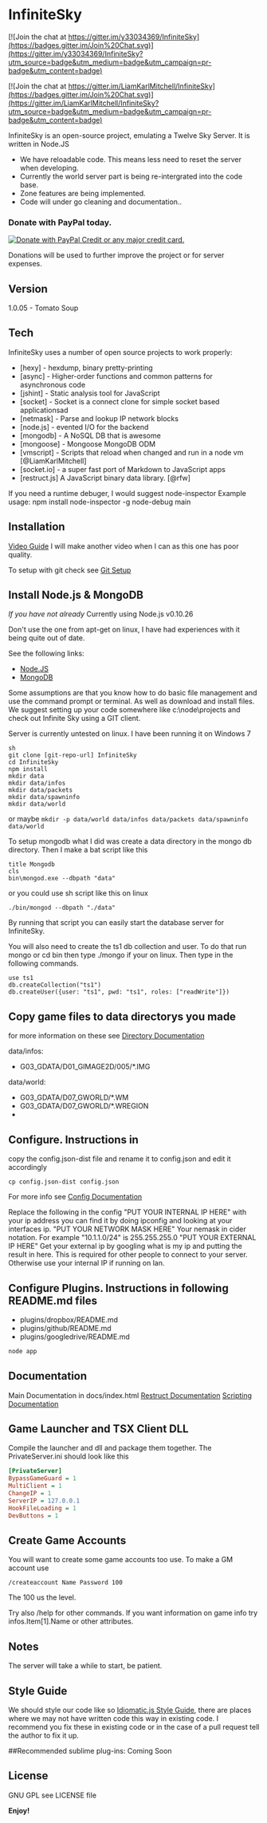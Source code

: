 InfiniteSky
=========

[![Join the chat at https://gitter.im/y33034369/InfiniteSky](https://badges.gitter.im/Join%20Chat.svg)](https://gitter.im/y33034369/InfiniteSky?utm_source=badge&utm_medium=badge&utm_campaign=pr-badge&utm_content=badge)

[![Join the chat at https://gitter.im/LiamKarlMitchell/InfiniteSky](https://badges.gitter.im/Join%20Chat.svg)](https://gitter.im/LiamKarlMitchell/InfiniteSky?utm_source=badge&utm_medium=badge&utm_campaign=pr-badge&utm_content=badge)

InfiniteSky is an open-source project, emulating a Twelve Sky Server. It is written in Node.JS

  - We have reloadable code. This means less need to reset the server when developing.
  - Currently the world server part is being re-intergrated into the code base.
  - Zone features are being implemented.
  - Code will under go cleaning and documentation..

### Donate with PayPal today.
[
![Donate with PayPal Credit or any major credit card.](https://www.paypalobjects.com/en_US/i/btn/btn_donateCC_LG.gif)
](https://www.paypal.com/cgi-bin/webscr?cmd=_s-xclick&hosted_button_id=AV9L6EV4S95GW)

Donations will be used to further improve the project or for server expenses.

Version
----

1.0.05 - Tomato Soup

Tech
-----------

InfiniteSky uses a number of open source projects to work properly:

* [hexy] - hexdump, binary pretty-printing
* [async] - Higher-order functions and common patterns for asynchronous code
* [jshint] - Static analysis tool for JavaScript
* [socket] - Socket is a connect clone for simple socket based applicationsad
* [netmask] - Parse and lookup IP network blocks
* [node.js] - evented I/O for the backend
* [mongodb] - A NoSQL DB that is awesome
* [mongoose] - Mongoose MongoDB ODM
* [vmscript] - Scripts that reload when changed and run in a node vm [@LiamKarlMitchell]
* [socket.io] - a super fast port of Markdown to JavaScript apps
* [restruct.js] A JavaScript binary data library. [@rfw]

If you need a runtime debuger, I would suggest node-inspector
Example usage: npm install node-inspector -g
node-debug main

Installation
--------------

[Video Guide](http://youtu.be/WH32P1i5DrQ)
I will make another video when I can as this one has poor quality.

To setup with git check see [Git Setup](https://github.com/LiamKarlMitchell/InfiniteSky/blob/master/docs/gitsetup.md)

## Install Node.js & MongoDB
*If you have not already*
Currently using Node.js v0.10.26

Don't use the one from apt-get on linux, I have had experiences with it being quite out of date.

See the following links:
* [Node.JS](http://nodejs.org)
* [MongoDB](http://www.mongodb.org)

Some assumptions are that you know how to do basic file management and use the command prompt or terminal. As well as download and install files.
We suggest setting up your code somewhere like c:\node\projects and check out Infinite Sky using a GIT client.

Server is currently untested on linux. I have been running it on Windows 7
```
sh
git clone [git-repo-url] InfiniteSky
cd InfiniteSky
npm install
mkdir data
mkdir data/infos
mkdir data/packets
mkdir data/spawninfo
mkdir data/world
```

or maybe ```mkdir -p data/world data/infos data/packets data/spawninfo data/world```

To setup mongodb what I did was create a data directory in the mongo db directory. Then I make a bat script like this
```
title Mongodb
cls
bin\mongod.exe --dbpath "data"
```

or you could use sh script like this on linux
```
./bin/mongod --dbpath "./data"
```

By running that script you can easily start the database server for InfiniteSky.

You will also need to create the ts1 db collection and user.
To do that run mongo or cd bin then type ./mongo if your on linux.
Then type in the following commands.
```
use ts1
db.createCollection("ts1")
db.createUser({user: "ts1", pwd: "ts1", roles: ["readWrite"]})
```

## Copy game files to data directorys you made

for more information on these see [Directory Documentation](https://github.com/LiamKarlMitchell/InfiniteSky/blob/master/docs/directorys.md)

data/infos:
* G03_GDATA/D01_GIMAGE2D/005/*.IMG

data/world:
* G03_GDATA/D07_GWORLD/*.WM
* G03_GDATA/D07_GWORLD/*.WREGION
*
## Configure. Instructions in
copy the config.json-dist file and rename it to config.json and edit it accordingly

```cp config.json-dist config.json```

For more info see [Config Documentation](https://github.com/LiamKarlMitchell/InfiniteSky/blob/master/docs/config.md)

Replace the following in the config
"PUT YOUR INTERNAL IP HERE" with your ip address you can find it by doing ipconfig and looking at your interfaces ip.
"PUT YOUR NETWORK MASK HERE" Your nemask in cider notation. For example "10.1.1.0/24" is 255.255.255.0
"PUT YOUR EXTERNAL IP HERE" Get your external ip by googling what is my ip and putting the result in here. This is required for other people to connect to your server. Otherwise use your internal IP if running on lan.

## Configure Plugins. Instructions in following README.md files

* plugins/dropbox/README.md
* plugins/github/README.md
* plugins/googledrive/README.md

```sh
node app
```

## Documentation
Main Documentation in docs/index.html
[Restruct Documentation](https://github.com/LiamKarlMitchell/InfiniteSky/blob/master/docs/gitsetup.md)
[Scripting Documentation](https://github.com/LiamKarlMitchell/InfiniteSky/blob/master/docs/scripting.md)

## Game Launcher and TSX Client DLL

Compile the launcher and dll and package them together.
The PrivateServer.ini should look like this
```ini
[PrivateServer]
BypassGameGuard = 1
MultiClient = 1
ChangeIP = 1
ServerIP = 127.0.0.1
HookFileLoading = 1
DevButtons = 1
```

## Create Game Accounts
You will want to create some game accounts too use.
To make a GM account use
````
/createaccount Name Password 100
````

The 100 us the level.

Try also /help for other commands.
If you want information on game info try infos.Item[1].Name or other attributes.

## Notes

The server will take a while to start, be patient.

## Style Guide
We should style our code like so [Idiomatic.js Style Guide](https://github.com/rwldrn/idiomatic.js),
there are places where we may not have written code this way in existing code. I recommend you fix these in existing code or in the case of a pull request tell the author to fix it up.

##Recommended sublime plug-ins:
Coming Soon


License
----

GNU GPL see LICENSE file

**Enjoy!**
